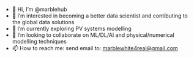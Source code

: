 - 👋 Hi, I’m @marblehub
- 👀 I’m interested in becoming a better data scientist and contibuting to the global data solutions
- 🌱 I’m currently exploring PV systems modelling
- 💞️ I’m looking to collaborate on ML/DL/AI and physical/numerical modelling techniques
- 📫 How to reach me: send email to: marblewhite4real@gmail.com

<!---
marblehub/marblehub is a ✨ special ✨ repository because its `README.md` (this file) appears on your GitHub profile.
You can click the Preview link to take a look at your changes.
--->

